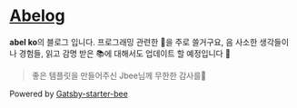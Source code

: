 # [Abelog](https://abelog.netlify.com/)

**abel ko**의 블로그 입니다. 프로그래밍 관련한 📝을 주로 쓸거구요, 음 사소한 생각들이나 경험들, 읽고 감명 받은 📚에 대해서도 업데이트 할 예정입니다 🙌
> 좋은 템플릿을 만들어주신 Jbee님께 무한한 감사를🙏

Powered by [Gatsby-starter-bee](https://github.com/JaeYeopHan/gatsby-starter-bee)